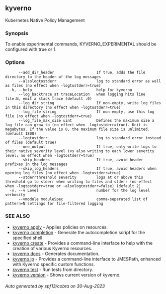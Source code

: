 ## kyverno

Kubernetes Native Policy Management

### Synopsis

To enable experimental commands, KYVERNO_EXPERIMENTAL should be configured with true or 1.

### Options

```
      --add_dir_header                   If true, adds the file directory to the header of the log messages
      --alsologtostderr                  log to standard error as well as files (no effect when -logtostderr=true)
  -h, --help                             help for kyverno
      --log_backtrace_at traceLocation   when logging hits line file:N, emit a stack trace (default :0)
      --log_dir string                   If non-empty, write log files in this directory (no effect when -logtostderr=true)
      --log_file string                  If non-empty, use this log file (no effect when -logtostderr=true)
      --log_file_max_size uint           Defines the maximum size a log file can grow to (no effect when -logtostderr=true). Unit is megabytes. If the value is 0, the maximum file size is unlimited. (default 1800)
      --logtostderr                      log to standard error instead of files (default true)
      --one_output                       If true, only write logs to their native severity level (vs also writing to each lower severity level; no effect when -logtostderr=true)
      --skip_headers                     If true, avoid header prefixes in the log messages
      --skip_log_headers                 If true, avoid headers when opening log files (no effect when -logtostderr=true)
      --stderrthreshold severity         logs at or above this threshold go to stderr when writing to files and stderr (no effect when -logtostderr=true or -alsologtostderr=false) (default 2)
  -v, --v Level                          number for the log level verbosity
      --vmodule moduleSpec               comma-separated list of pattern=N settings for file-filtered logging
```

### SEE ALSO

* [kyverno apply](kyverno_apply.md)	 - Applies policies on resources.
* [kyverno completion](kyverno_completion.md)	 - Generate the autocompletion script for the specified shell
* [kyverno create](kyverno_create.md)	 - Provides a command-line interface to help with the creation of various Kyverno resources.
* [kyverno docs](kyverno_docs.md)	 - Generates documentation.
* [kyverno jp](kyverno_jp.md)	 - Provides a command-line interface to JMESPath, enhanced with Kyverno specific custom functions.
* [kyverno test](kyverno_test.md)	 - Run tests from directory.
* [kyverno version](kyverno_version.md)	 - Shows current version of kyverno.

###### Auto generated by spf13/cobra on 30-Aug-2023
